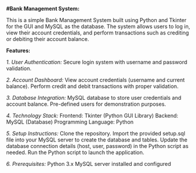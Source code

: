 **#Bank Management System:**

This is a simple Bank Management System built using Python and Tkinter for the GUI and MySQL as the database. The system allows users to log in, view their account credentials, and perform transactions such as crediting or debiting their account balance.

**Features:**

_1. User Authentication:_
    Secure login system with username and password validation.

_2. Account Dashboard:_
    View account credentials (username and current balance).
    Perform credit and debit transactions with proper validation.

_3. Database Integration:_
    MySQL database to store user credentials and account balance.
    Pre-defined users for demonstration purposes.

_4. Technology Stack:_
    Frontend: Tkinter (Python GUI Library)
    Backend: MySQL (Database)
    Programming Language: Python

_5. Setup Instructions:_
    Clone the repository.
    Import the provided setup.sql file into your MySQL server to create the database and tables.
    Update the database connection details (host, user, password) in the Python script as needed.
    Run the Python script to launch the application.

_6. Prerequisites:_
    Python 3.x
    MySQL server installed and configured
